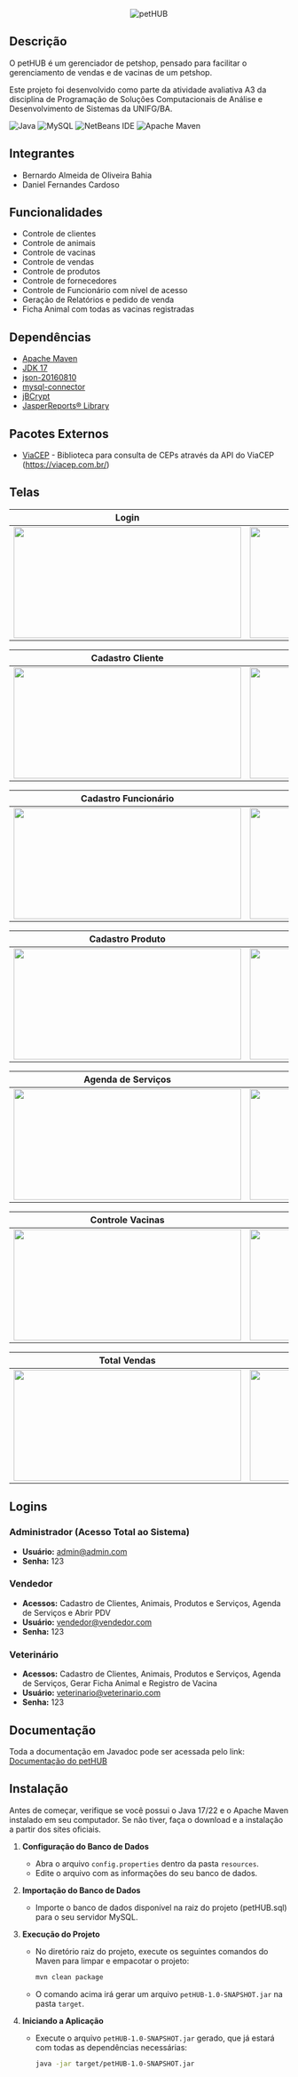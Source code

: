 <p align="center">
  <img src="https://i.imgur.com/JXyyAti.png" alt="petHUB">
</p>

## Descrição

O petHUB é um gerenciador de petshop, pensado para facilitar o gerenciamento de vendas e de vacinas de um petshop.

Este projeto foi desenvolvido como parte da atividade avaliativa A3 da disciplina de Programação de Soluções Computacionais de Análise e Desenvolvimento de Sistemas da UNIFG/BA.

![Java](https://img.shields.io/badge/java-%23ED8B00.svg?style=for-the-badge&logo=openjdk&logoColor=white) ![MySQL](https://img.shields.io/badge/mysql-4479A1.svg?style=for-the-badge&logo=mysql&logoColor=white) ![NetBeans IDE](https://img.shields.io/badge/NetBeansIDE-1B6AC6.svg?style=for-the-badge&logo=apache-netbeans-ide&logoColor=white) ![Apache Maven](https://img.shields.io/badge/Apache%20Maven-C71A36?style=for-the-badge&logo=Apache%20Maven&logoColor=white)

## Integrantes

- Bernardo Almeida de Oliveira Bahia
- Daniel Fernandes Cardoso

## Funcionalidades

- Controle de clientes
- Controle de animais
- Controle de vacinas
- Controle de vendas
- Controle de produtos
- Controle de fornecedores
- Controle de Funcionário com nível de acesso
- Geração de Relatórios e pedido de venda
- Ficha Animal com todas as vacinas registradas

## Dependências

- [Apache Maven](https://maven.apache.org/download.cgi)
- [JDK 17](https://www.oracle.com/java/technologies/javase/jdk17-archive-downloads.html)
- [json-20160810](https://repo1.maven.org/maven2/org/json/json/20160810/json-20160810.jar)
- [mysql-connector](https://repo1.maven.org/maven2/com/mysql/mysql-connector-j/8.0.31/mysql-connector-j-8.0.31.jar)
- [jBCrypt](https://repo1.maven.org/maven2/de/svenkubiak/jBCrypt/0.4/jBCrypt-0.4.jar)
- [JasperReports® Library](https://community.jaspersoft.com/download-jaspersoft/community-edition/)

## Pacotes Externos

- [ViaCEP](https://gitlab.com/parg/ViaCEP) - Biblioteca para consulta de CEPs através da API do ViaCEP (https://viacep.com.br/)

## Telas

<div align="center">

| Login | Dashboard |
| --- | --- |
| <img src="https://i.imgur.com/vHZlwML.png" width="410" height="200" /> | <img src="https://i.imgur.com/ZoDNkZd.png" width="410" height="200" /> |

| Cadastro Cliente | Cadastro Pet |
| --- | --- |
| <img src="https://i.imgur.com/g4d3ifI.png" width="410" height="200" /> | <img src="https://i.imgur.com/ztUzGoP.png" width="410" height="200" /> |

| Cadastro Funcionário | Cadastro Fornecedor |
| --- | --- |
| <img src="https://i.imgur.com/azLimIr.png" width="410" height="200" /> | <img src="https://i.imgur.com/lVr8fXu.png" width="410" height="200" /> |

| Cadastro Produto | Controle Estoque |
| --- | --- |
| <img src="https://i.imgur.com/d5iZf2i.png" width="410" height="200" /> | <img src="https://i.imgur.com/4PcNczU.png" width="410" height="200" /> |

| Agenda de Serviços| Cadastro de Serviços|
|----------------------------------------------------------------------|----------------------------------------------------------------------|
| <img src="https://i.imgur.com/tjYihKK.png" width="410" height="200" /> | <img src="https://i.imgur.com/c8xttFO.png" width="410" height="200" /> |

| Controle Vacinas | Tela Vendas |
| --- | --- |
| <img src="https://i.imgur.com/tdSff3N.png" width="410" height="200" /> | <img src="https://i.imgur.com/cRSas9n.png" width="410" height="200" /> |

| Total Vendas | Histórico Vendas |
| --- | --- |
| <img src="https://i.imgur.com/zUTUt8b.png" width="410" height="200" /> | <img src="https://i.imgur.com/9roCAxs.png" width="410" height="200" /> |

</div>

## Logins

### Administrador (Acesso Total ao Sistema)
- **Usuário:** admin@admin.com
- **Senha:** 123

### Vendedor
- **Acessos:** Cadastro de Clientes, Animais, Produtos e Serviços, Agenda de Serviços e Abrir PDV
- **Usuário:** vendedor@vendedor.com
- **Senha:** 123

### Veterinário
- **Acessos:** Cadastro de Clientes, Animais, Produtos e Serviços, Agenda de Serviços, Gerar Ficha Animal e Registro de Vacina
- **Usuário:** veterinario@veterinario.com
- **Senha:** 123

## Documentação

Toda a documentação em Javadoc pode ser acessada pelo link: [Documentação do petHUB](https://danielf-cardoso.github.io/petHUB/)

## Instalação

Antes de começar, verifique se você possui o Java 17/22 e o Apache Maven instalado em seu computador. Se não tiver, faça o download e a instalação a partir dos sites oficiais.

1. **Configuração do Banco de Dados**
    - Abra o arquivo `config.properties` dentro da pasta `resources`.
    - Edite o arquivo com as informações do seu banco de dados.

2. **Importação do Banco de Dados**
    - Importe o banco de dados disponível na raiz do projeto (petHUB.sql) para o seu servidor MySQL.

3. **Execução do Projeto**
    - No diretório raiz do projeto, execute os seguintes comandos do Maven para limpar e empacotar o projeto:
      ```sh
      mvn clean package
      ```
    - O comando acima irá gerar um arquivo `petHUB-1.0-SNAPSHOT.jar` na pasta `target`.

4. **Iniciando a Aplicação**
    - Execute o arquivo `petHUB-1.0-SNAPSHOT.jar` gerado, que já estará com todas as dependências necessárias:
      ```sh
      java -jar target/petHUB-1.0-SNAPSHOT.jar
      ```
